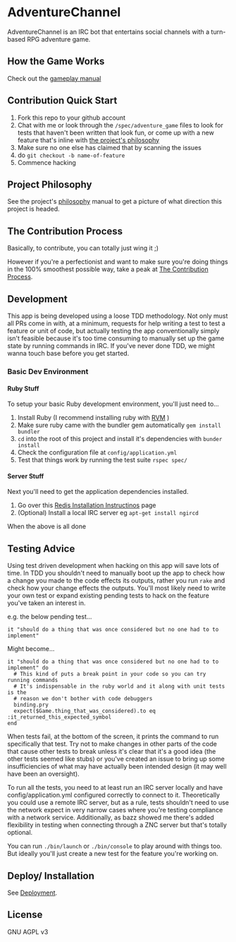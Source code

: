 # AdventureChannel

AdventureChannel is an IRC bot that entertains social channels with a turn-based RPG adventure game.  

## How the Game Works

Check out the [gameplay manual](docs/GAMEPLAY_MANUAL.md)

## Contribution Quick Start

1. Fork this repo to your github account
1. Chat with me or look through the `/spec/adventure_game` files to look for tests that haven't been written that look fun, or come up with a new feature that's inline with [the project's philosophy](docs/PROJECT_PHILOSOPHY.md)
1. Make sure no one else has claimed that by scanning the issues
1. do `git checkout -b name-of-feature`
1. Commence hacking


## Project Philosophy

 See the project's [philosophy](docs/PROJECT_PHILOSOPHY.md) manual to get a picture of what direction this project is headed.

## The Contribution Process

Basically, to contribute, you can totally just wing it ;)  

However if you're a perfectionist and want to make sure you're doing things in the 100% smoothest possible way, take a peak at [The Contribution Process](docs/CONTRIBUTION_PROCESS.md).  

## Development

This app is being developed using a loose TDD methodology.  Not only must all PRs come in with, at a minimum, requests for help writing a test to test a feature or unit of code, but actually testing the app conventionally simply isn't feasible because it's too time consuming to manually set up the game state by running commands in IRC.  If you've never done TDD, we might wanna touch base before you get started.

### Basic Dev Environment

#### Ruby Stuff
To setup your basic Ruby development environment, you'll just need to...

1. Install Ruby (I recommend installing ruby with [RVM](https://rvm.io/rvm/install) )
1. Make sure ruby came with the bundler gem automatically `gem install bundler`
1. `cd` into the root of this project and install it's dependencies with `bunder install`
1. Check the configuration file at `config/application.yml`
1. Test that things work by running the test suite `rspec spec/`


#### Server Stuff
Next you'll need to get the application dependencies installed.  

1.  Go over this [Redis Installation Instructinos](http://redis.io/download) page
1.  (Optional) Install a local IRC server eg `apt-get install ngircd`


When the above is all done



## Testing Advice

Using test driven development when hacking on this app will save lots of time.  In TDD you shouldn't need to manually boot up the app to check how a change you made to the code effects its outputs, rather you run `rake` and check how your change effects the outputs.  You'll most likely need to write your own test or expand existing pending tests to hack on the feature you've taken an interest in.  

e.g. the below pending test...

```
it "should do a thing that was once considered but no one had to to implement"
```

Might become...

```
it "should do a thing that was once considered but no one had to to implement" do
  # This kind of puts a break point in your code so you can try running commands
  # It's indispensable in the ruby world and it along with unit tests is the
  # reason we don't bother with code debuggers
  binding.pry
  expect($Game.thing_that_was_considered).to eq :it_returned_this_expected_symbol
end
```


When tests fail, at the bottom of the screen, it prints the command to run specifically that test.  Try not to make changes in other parts of the code that cause other tests to break unless it's clear that it's a good idea (the other tests seemed like stubs) or you've created an issue to bring up some insufficiencies of what may have actually been intended design (it may well have been an oversight).  


To run all the tests, you need to at least run an IRC server locally and have config/application.yml configured correctly to connect to it.  Theoretically you could use a remote IRC server, but as a rule, tests shouldn't need to use the network expect in very narrow cases where you're testing compliance with a network service.  Additionally, as bazz showed me there's added flexibility in testing when connecting through a ZNC server but that's totally optional.  

You can run `./bin/launch` or `./bin/console` to play around with things too.  But ideally you'll just create a new test for the feature you're working on.  



## Deploy/ Installation

See [Deployment](docs/DEPLOYMENT.md).


## License

GNU AGPL v3
